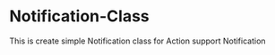 Notification-Class
==================

This is create simple Notification class for Action support Notification
